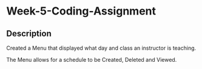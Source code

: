 # Week-5-Coding-Assignment

## Description
Created a Menu that displayed what day and class an instructor is teaching. 

The Menu allows for a schedule to be Created, Deleted and Viewed.
